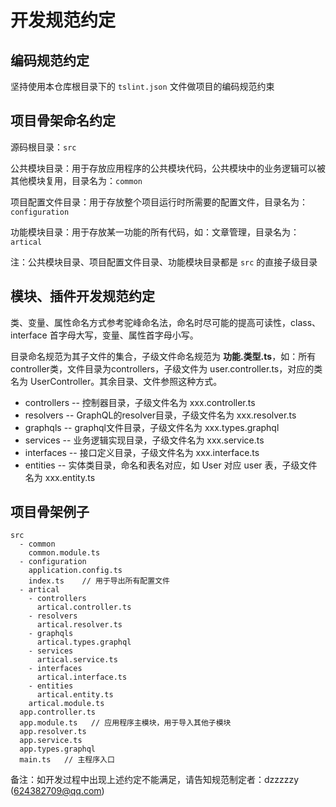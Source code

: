 # 开发规范约定

## 编码规范约定

坚持使用本仓库根目录下的 `tslint.json` 文件做项目的编码规范约束

## 项目骨架命名约定

源码根目录：`src`

公共模块目录：用于存放应用程序的公共模块代码，公共模块中的业务逻辑可以被其他模块复用，目录名为：`common`

项目配置文件目录：用于存放整个项目运行时所需要的配置文件，目录名为：`configuration`

功能模块目录：用于存放某一功能的所有代码，如：文章管理，目录名为：`artical`

注：公共模块目录、项目配置文件目录、功能模块目录都是 `src` 的直接子级目录

## 模块、插件开发规范约定

类、变量、属性命名方式参考驼峰命名法，命名时尽可能的提高可读性，class、interface 首字母大写，变量、属性首字母小写。

目录命名规范为其子文件的集合，子级文件命名规范为 **功能.类型.ts**，如：所有controller类，文件目录为controllers，子级文件为 user.controller.ts，对应的类名为 UserController。其余目录、文件参照这种方式。

* controllers       -- 控制器目录，子级文件名为 xxx.controller.ts
* resolvers         -- GraphQL的resolver目录，子级文件名为 xxx.resolver.ts
* graphqls          -- graphql文件目录，子级文件名为 xxx.types.graphql
* services          -- 业务逻辑实现目录，子级文件名为 xxx.service.ts
* interfaces        -- 接口定义目录，子级文件名为 xxx.interface.ts
* entities          -- 实体类目录，命名和表名对应，如 User 对应 user 表，子级文件名为 xxx.entity.ts

## 项目骨架例子

```none
src
  - common
    common.module.ts
  - configuration
    application.config.ts
    index.ts    // 用于导出所有配置文件
  - artical
    - controllers
      artical.controller.ts
    - resolvers
      artical.resolver.ts
    - graphqls
      artical.types.graphql
    - services
      artical.service.ts
    - interfaces
      artical.interface.ts
    - entities
      artical.entity.ts
    artical.module.ts
  app.controller.ts
  app.module.ts   // 应用程序主模块，用于导入其他子模块
  app.resolver.ts
  app.service.ts
  app.types.graphql
  main.ts   // 主程序入口
```

备注：如开发过程中出现上述约定不能满足，请告知规范制定者：dzzzzzy (624382709@qq.com)
